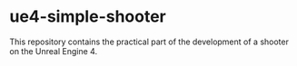# ue4-simple-shooter
This repository contains the practical part of the development of a shooter on the Unreal Engine 4.
